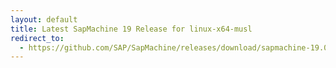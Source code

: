 ```yaml
---
layout: default
title: Latest SapMachine 19 Release for linux-x64-musl
redirect_to:
  - https://github.com/SAP/SapMachine/releases/download/sapmachine-19.0.2/sapmachine-jre-19.0.2-beta_linux-x64-musl_bin.tar.gz
---
```

